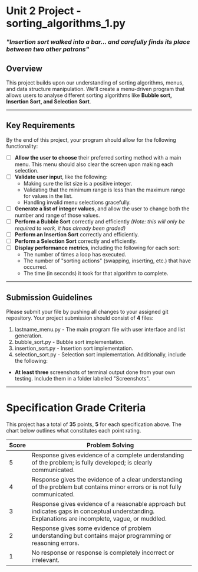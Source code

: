 # Unit 2 Project - sorting_algorithms_1.py

### *"Insertion sort walked into a bar... and carefully finds its place between two other patrons"*

## Overview
This project builds upon our understanding of sorting algorithms, menus, and data structure manipulation. We'll create a menu-driven program that allows users to analyse different sorting algorithms like **Bubble sort, Insertion Sort, and Selection Sort**.

---

## Key Requirements
By the end of this project, your program should allow for the following functionality:
- [ ] **Allow the user to choose** their preferred sorting method with a main menu. This menu should also clear the screen upon making each selection.
- [ ] **Validate user input**, like the following:
	- Making sure the list size is a positive integer.
	- Validating that the minimum range is less than the maximum range for values in the list.
	- Handling invalid menu selections gracefully.
- [ ] **Generate a list of integer values**, and allow the user to change both the number and range of those values.
- [ ] **Perform a Bubble Sort** correctly and efficiently *(Note: this will only be required to work, it has already been graded)*
- [ ] **Perform an Insertion Sort** correctly and efficiently.
- [ ] **Perform a Selection Sort** correctly and efficiently.
- [ ] **Display performance metrics**, including the following for each sort:
	- The number of times a loop has executed.
	- The number of "sorting actions" (swapping, inserting, etc.) that have occurred.
	- The time (in seconds) it took for that algorithm to complete.

---
## Submission Guidelines
Please submit your file by pushing all changes to your assigned git repository. Your project submission should consist of **4** files:
1. lastname_menu.py - The main program file with user interface and list generation.
2. bubble_sort.py - Bubble sort implementation.
3. insertion_sort.py - Insertion sort implementation.
4. selection_sort.py - Selection sort implementation.
Additionally, include the following:
- **At least three** screenshots of terminal output done from your own testing. Include them in a folder labelled "Screenshots".
___
# Specification Grade Criteria

This project has a total of **35** points, **5** for each specification above. The chart below outlines what constitutes each point rating.

| Score | Problem Solving                                                                                                                                  |
| ----- | ------------------------------------------------------------------------------------------------------------------------------------------------ |
| 5     | Response gives evidence of a complete understanding of the problem; is fully developed; is clearly communicated.                                 |
| 4     | Response gives the evidence of a clear understanding of the problem but contains minor errors or is not fully communicated.                      |
| 3     | Response gives evidence of a reasonable approach but indicates gaps in conceptual understanding. Explanations are incomplete, vague, or muddled. |
| 2     | Response gives some evidence of problem understanding but contains major programming or reasoning errors.                                        |
| 1     | No response or response is completely incorrect or irrelevant.                                                                                   |